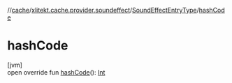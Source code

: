//[cache](../../../index.md)/[xlitekt.cache.provider.soundeffect](../index.md)/[SoundEffectEntryType](index.md)/[hashCode](hash-code.md)

# hashCode

[jvm]\
open override fun [hashCode](hash-code.md)(): [Int](https://kotlinlang.org/api/latest/jvm/stdlib/kotlin/-int/index.html)
